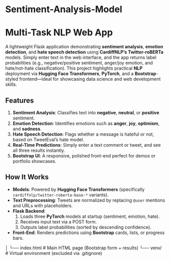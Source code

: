 # Sentiment-Analysis-Model

# Multi-Task NLP Web App

A lightweight Flask application demonstrating **sentiment analysis**, **emotion detection**, and **hate speech detection** using **CardiffNLP’s Twitter-roBERTa** models. Simply enter text in the web interface, and the app returns label probabilities (e.g., negative/positive sentiment, anger/joy emotion, and hate/not-hate classification). This project highlights practical **NLP** deployment via **Hugging Face Transformers**, **PyTorch**, and a **Bootstrap**-styled frontend—ideal for showcasing data science and web development skills.



## Features
1. **Sentiment Analysis**: Classifies text into **negative**, **neutral**, or **positive** sentiment.  
2. **Emotion Detection**: Identifies emotions such as **anger**, **joy**, **optimism**, and **sadness**.  
3. **Hate Speech Detection**: Flags whether a message is hateful or not, based on TweetEval’s hate model.  
4. **Real-Time Predictions**: Simply enter a text comment or tweet, and see all three results instantly.  
5. **Bootstrap UI**: A responsive, polished front-end perfect for demos or portfolio showcases.

## How It Works
- **Models**: Powered by **Hugging Face Transformers** (specifically `cardiffnlp/twitter-roberta-base-*` variants).
- **Text Preprocessing**: Tweets are normalized by replacing `@user` mentions and URLs with placeholders.
- **Flask Backend**:
  1. Loads three **PyTorch** models at startup (sentiment, emotion, hate).
  2. Receives input text via a POST form.
  3. Outputs label probabilities (sorted by descending confidence).
- **Front-End**: Renders predictions using **Bootstrap** cards, lists, or progress bars.


│ └── index.html # Main HTML page (Bootstrap form + results) 
└── venv/ # Virtual environment (excluded via .gitignore)

